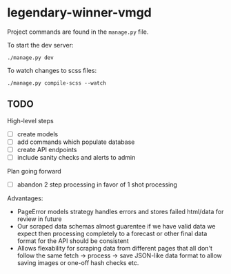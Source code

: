 # legendary-winner-vmgd

Project commands are found in the `manage.py` file.

To start the dev server:

```
./manage.py dev
```

To watch changes to scss files:

```
./manage.py compile-scss --watch
```

## TODO

High-level steps

- [ ] create models
- [ ] add commands which populate database
- [ ] create API endpoints
- [ ] include sanity checks and alerts to admin

Plan going forward

- [ ] abandon 2 step processing in favor of 1 shot processing

Advantages:
 - PageError models strategy handles errors and stores failed html/data for review in future
 - Our scraped data schemas almost guarentee if we have valid data we expect then processing completely to a forecast or other final data format for the API should be consistent
 - Allows flexability for scraping data from different pages that all don't follow the same fetch -> process -> save JSON-like data format to allow saving images or one-off hash checks etc. 

